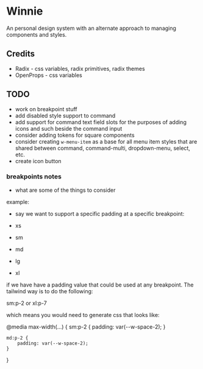 # Winnie

An personal design system with an alternate approach to managing components and styles.

## Credits

- Radix - css variables, radix primitives, radix themes 
- OpenProps - css variables 

## TODO

- work on breakpoint stuff
- add disabled style support to command
- add support for command text field slots for the purposes of adding icons and such beside the command input
- consider adding tokens for square components
- consider creating `w-menu-item` as a base for all menu item styles that are shared between command, command-multi, dropdown-menu, select, etc.
- create icon button


### breakpoints notes

- what are some of the things to consider

example:

- say we want to support a specific padding at a specific breakpoint:

- xs
- sm
- md
- lg
- xl

if we have have a padding value that could be used at any breakpoint. The tailwind way is to do the following:

sm:p-2 or xl:p-7

which means you would need to generate css that looks like: 

@media max-width(...) {
    sm:p-2 {
        padding: var(--w-space-2);
    }

    md:p-2 {
        padding: var(--w-space-2);
    }

    
}

